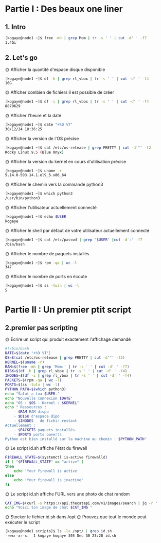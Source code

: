 # Partie I : Des beaux one liner
## 1. Intro
```bash
[kogaye@node1 ~]$ free -mh | grep Mem | tr -s ' ' | cut -d' ' -f7
1.4Gi
```
## 2. Let's go
🌞 Afficher la quantité d'espace disque disponible
```bash
[kogaye@node1 ~]$ df -h | grep rl_vbox | tr -s ' ' | cut -d' ' -f4
16G
```
🌞 Afficher combien de fichiers il est possible de créer
```bash
[kogaye@node1 ~]$ df -i | grep rl_vbox | tr -s ' ' | cut -d' ' -f4
8879629
```
🌞 Afficher l'heure et la date
```bash
[kogaye@node1 ~]$ date "+%D %T"
30/12/24 18:36:25
```
🌞 Afficher la version de l'OS précise
```bash
[kogaye@node1 ~]$ cat /etc/os-release | grep PRETTY | cut -d'"' -f2
Rocky Linux 9.5 (Blue Onyx)
```
🌞 Afficher la version du kernel en cours d'utilisation précise
```bash
[kogaye@node1 ~]$ uname -r
5.14.0-503.14.1.el9_5.x86_64
```
🌞 Afficher le chemin vers la commande python3
```bash
[kogaye@node1 ~]$ which python3
/usr/bin/python3
```
🌞 Afficher l'utilisateur actuellement connecté
```bash
[kogaye@node1 ~]$ echo $USER
kogaye
```
🌞 Afficher le shell par défaut de votre utilisateur actuellement connecté
``` bash
[kogaye@node1 ~]$ cat /etc/passwd | grep "$USER" |cut -d':' -f7
/bin/bash
```
🌞 Afficher le nombre de paquets installés
```bash
[kogaye@node1 ~]$ rpm -qa | wc -l
347
```
🌞 Afficher le nombre de ports en écoute
```bash
[kogaye@node1 ~]$ ss -tuln | wc -l
5
```
# Partie II : Un premier ptit script
## 2.premier pas scripting
🌞 Ecrire un script qui produit exactement l'affichage demandé
```bash 
#!/bin/bash
DATE=$(date "+%D %T")
OS=$(cat /etc/os-release | grep PRETTY | cut -d'"' -f2)
KERNEL=$(uname -r)
RAM=$(free -mh | grep 'Mem:' | tr -s ' ' | cut -d' ' -f7)
DISK=$(df -h | grep rl_vbox | tr -s ' ' | cut -d' ' -f4)
INODES=$(df -i | grep rl_vbox | tr -s ' ' | cut -d' ' -f4)
PACKETS=$(rpm -qa | wc -l)
PORTS=$(ss -tuln | wc -l)
PYTHON_PATH=$(which python3)
echo "Salut a toa $USER."
echo "Nouvelle connexion $DATE" 
echo "OS : $OS - Kernel : $KERNEL"
echo " Ressources : 
    - $RAM RAM dispo 
    - $DISK d'espace dipo 
    - $INODES   de fichir restant 
Actuellement : 
    - $PACKETS paquets installés.
    - $PORTS ports ouverts 
Python est bien installé sur la machine au chemin : $PYTHON_PATH"
```
🌞 Le script id.sh affiche l'état du firewall
```bash
FIREWALL_STATE=$(systemctl is-active firewalld)
if [ "$FIREWALL_STATE" == "active" ]
then
    echo 'Your firewall is active'
else
    echo 'Your firewall is inactive'
fi
```
🌞 Le script id.sh affiche l'URL vers une photo de chat random
```bash
CAT_IMG=$(curl -s https://api.thecatapi.com/v1/images/search | jq -r '.[0].url')
echo "Voici ton image de chat $CAT_IMG "
```
🌞 Stocker le fichier id.sh dans /opt
🌞 Prouvez que tout le monde peut exécuter le script
```bash
[kogaye@node1 scripts]$ ls -la /opt/ | grep id.sh
-rwxr-xr-x.  1 kogaye kogaye 305 Dec 30 23:28 id.sh
```
